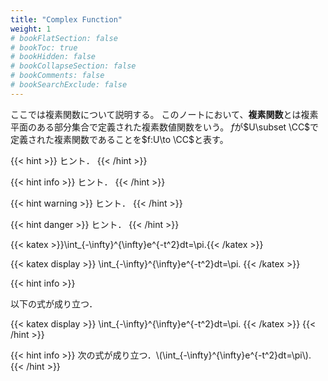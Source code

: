 ```yaml
---
title: "Complex Function"
weight: 1
# bookFlatSection: false
# bookToc: true
# bookHidden: false
# bookCollapseSection: false
# bookComments: false
# bookSearchExclude: false
---
```


ここでは複素関数について説明する。
このノートにおいて、**複素関数**とは複素平面のある部分集合で定義された複素数値関数をいう。
$f$が$U\subset \CC$で定義された複素関数であることを$f:U\to \CC$と表す。

{{< hint >}}
ヒント．
{{< /hint >}}

{{< hint info >}}
ヒント．
{{< /hint >}}

{{< hint warning >}}
ヒント．
{{< /hint >}}

{{< hint danger >}}
ヒント．
{{< /hint >}}

{{< katex >}}\int_{-\infty}^{\infty}e^{-t^2}dt=\pi.{{< /katex >}}

{{< katex display >}}
  \int_{-\infty}^{\infty}e^{-t^2}dt=\pi.
{{< /katex >}}

{{< hint info >}}

以下の式が成り立つ．

{{< katex display >}}
  \int_{-\infty}^{\infty}e^{-t^2}dt=\pi.
{{< /katex >}}
{{< /hint >}}

{{< hint info >}}
次の式が成り立つ．\\(\int_{-\infty}^{\infty}e^{-t^2}dt=\pi\\).
{{< /hint >}}